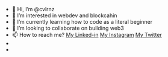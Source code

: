 - 👋 Hi, I’m @cvlrnz
- 👀 I’m interested in webdev and blockcahin 
- 🌱 I’m currently learning how to code as a literal beginner
- 💞️ I’m looking to collaborate on building web3 
- 📫 How to reach me? <a href="https://www.linkedin.com/in/carlos-lorenzo-99215b191/">My Linked-in</a> <a href="https://www.instagram.com/cvlrnz/">My Instagram</a> <a href="https://twitter.com/cvlrnz_">My Twitter</a>
- 
-

<!---
cvlrnz/cvlrnz is a ✨ special ✨ repository because its `README.md` (this file) appears on your GitHub profile.
You can click the Preview link to take a look at your changes.
--->
